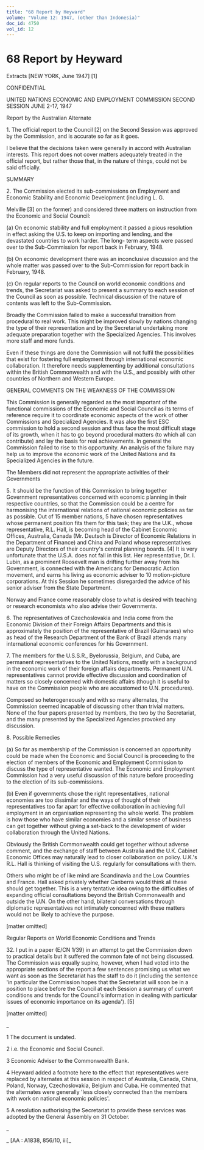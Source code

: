 ```yaml
---
title: "68 Report by Heyward"
volume: "Volume 12: 1947, (other than Indonesia)"
doc_id: 4750
vol_id: 12
---
```


# 68 Report by Heyward

Extracts [NEW YORK, June 1947] [1]

CONFIDENTIAL

UNITED NATIONS ECONOMIC AND EMPLOYMENT COMMISSION SECOND SESSION JUNE 2-17, 1947

Report by the Australian Alternate

1\. The official report to the Council [2] on the Second Session was approved by the Commission, and is accurate so far as it goes.

I believe that the decisions taken were generally in accord with Australian interests. This report does not cover matters adequately treated in the official report, but rather those that, in the nature of things, could not be said officially.

SUMMARY

2\. The Commission elected its sub-commissions on Employment and Economic Stability and Economic Development (including L. G.

Melville [3] on the former) and considered three matters on instruction from the Economic and Social Council:

(a) On economic stability and full employment it passed a pious resolution in effect asking the U.S. to keep on importing and lending, and the devastated countries to work harder. The long- term aspects were passed over to the Sub-Commission for report back in February, 1948.

(b) On economic development there was an inconclusive discussion and the whole matter was passed over to the Sub-Commission for report back in February, 1948.

(c) On regular reports to the Council on world economic conditions and trends, the Secretariat was asked to present a summary to each session of the Council as soon as possible. Technical discussion of the nature of contents was left to the Sub-Commission.

Broadly the Commission failed to make a successful transition from procedural to real work. This might be improved slowly by nations changing the type of their representation and by the Secretariat undertaking more adequate preparation together with the Specialized Agencies. This involves more staff and more funds.

Even if these things are done the Commission will not fulfil the possibilities that exist for fostering full employment through international economic collaboration. It therefore needs supplementing by additional consultations within the British Commonwealth and with the U.S., and possibly with other countries of Northern and Western Europe.

GENERAL COMMENTS ON THE WEAKNESS OF THE COMMISSION

This Commission is generally regarded as the most important of the functional commissions of the Economic and Social Council as its terms of reference require it to coordinate economic aspects of the work of other Commissions and Specialized Agencies. It was also the first ESC commission to hold a second session and thus face the most difficult stage of its growth, when it has to go beyond procedural matters (to which all can contribute) and lay the basis for real achievements. In general the Commission failed to rise to this opportunity. An analysis of the failure may help us to improve the economic work of the United Nations and its Specialized Agencies in the future.

The Members did not represent the appropriate activities of their Governments

5\. It should be the function of this Commission to bring together Government representatives concerned with economic planning in their respective countries, so that the Commission could be a centre for harmonising the international relations of national economic policies as far as possible. Out of 15 member nations, 5 have chosen representatives whose permanent position fits them for this task; they are the U.K., whose representative, R.L. Hall, is becoming head of the Cabinet Economic Offices, Australia, Canada (Mr. Deutsch is Director of Economic Relations in the Department of Finance) and China and Poland whose representatives are Deputy Directors of their country's central planning boards. [4] It is very unfortunate that the U.S.A. does not fall in this list. Her representative, Dr. I. Lubin, as a prominent Roosevelt man is drifting further away from his Government, is connected with the Americans for Democratic Action movement, and earns his living as economic adviser to 10 motion-picture corporations. At this Session he sometimes disregarded the advice of his senior adviser from the State Department.

Norway and France come reasonably close to what is desired with teaching or research economists who also advise their Governments.

6\. The representatives of Czechoslovakia and India come from the Economic Division of their Foreign Affairs Departments and this is approximately the position of the representative of Brazil (Guimaraes) who as head of the Research Department of the Bank of Brazil attends many international economic conferences for his Government.

7\. The members for the U.S.S.R., Byelorussia, Belgium, and Cuba, are permanent representatives to the United Nations, mostly with a background in the economic work of their foreign affairs departments. Permanent U.N. representatives cannot provide effective discussion and coordination of matters so closely concerned with domestic affairs (though it is useful to have on the Commission people who are accustomed to U.N. procedures).

Composed so heterogeneously and with so many alternates, the Commission seemed incapable of discussing other than trivial matters. None of the four papers presented by members, the two by the Secretariat, and the many presented by the Specialized Agencies provoked any discussion.

8\. Possible Remedies

(a) So far as membership of the Commission is concerned an opportunity could be made when the Economic and Social Council is proceeding to the election of members of the Economic and Employment Commission to discuss the type of representative wanted. The Economic and Employment Commission had a very useful discussion of this nature before proceeding to the election of its sub-commissions.

(b) Even if governments chose the right representatives, national economies are too dissimilar and the ways of thought of their representatives too far apart for effective collaboration in achieving full employment in an organisation representing the whole world. The problem is how those who have similar economies and a similar sense of business can get together without giving a set-back to the development of wider collaboration through the United Nations.

Obviously the British Commonwealth could get together without adverse comment, and the exchange of staff between Australia and the U.K. Cabinet Economic Offices may naturally lead to closer collaboration on policy. U.K.'s R.L. Hall is thinking of visiting the U.S. regularly for consultations with them.

Others who might be of like mind are Scandinavia and the Low Countries and France. Hall asked privately whether Canberra would think all these should get together. This is a very tentative idea owing to the difficulties of expanding official consultations beyond the British Commonwealth and outside the U.N. On the other hand, bilateral conversations through diplomatic representatives not intimately concerned with these matters would not be likely to achieve the purpose.

[matter omitted]

Regular Reports on World Economic Conditions and Trends

32\. I put in a paper (E/CN 1/39) in an attempt to get the Commission down to practical details but it suffered the common fate of not being discussed. The Commission was equally supine, however, when I had voted into the appropriate sections of the report a few sentences promising us what we want as soon as the Secretariat has the staff to do it (including the sentence 'in particular the Commission hopes that the Secretariat will soon be in a position to place before the Council at each Session a summary of current conditions and trends for the Council's information in dealing with particular issues of economic importance on its agenda'). [5]

[matter omitted]

_

1 The document is undated.

2 i.e. the Economic and Social Council.

3 Economic Adviser to the Commonwealth Bank.

4 Heyward added a footnote here to the effect that representatives were replaced by alternates at this session in respect of Australia, Canada, China, Poland, Norway, Czechoslovakia, Belgium and Cuba. He commented that the alternates were generally 'less closely connected than the members with work on national economic policies'.

5 A resolution authorising the Secretariat to provide these services was adopted by the General Assembly on 31 October.

_

_ [AA : A1838, 856/10, iii]_
